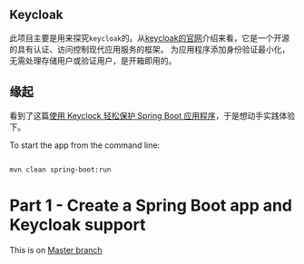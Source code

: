 ## Keycloak
此项目主要是用来探究`keycloak`的。从[keycloak的官网](http://www.keycloak.org/)介绍来看，它是一个开源的具有认证、访问控制现代应用服务的框架。
为应用程序添加身份验证最小化，无需处理存储用户或验证用户，是开箱即用的。

## 缘起
看到了这篇[使用 Keyclock 轻松保护 Spring Boot 应用程序](https://www.oschina.net/translate/easily-secure-your-spring-boot-applications-with-k?lang=chs&page=1#)，于是想动手实践体验下。

To start the app from the command line:
```

mvn clean spring-boot:run

```

# Part 1 - Create a Spring Boot app and Keycloak support
This is on [Master branch](https://github.com/elegance/spring-keycloak/tree/master)